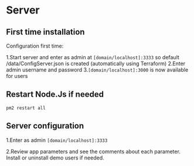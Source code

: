 # Server

## First time installation

Configuration first time:

1.Start server and enter as admin at `[domain/localhost]:3333` so default /data/ConfigServer.json is created (automatically using Terraform)
2.Enter admin username and password
3.`[domain/localhost]:3000` is now available for users

## Restart Node.Js if needed

```
pm2 restart all
```

## Server configuration
    
1.Enter as admin
`[domain/localhost]:3333`

2.Review app parameters and see the comments about each parameter.
Install or uninstall demo users if needed.
